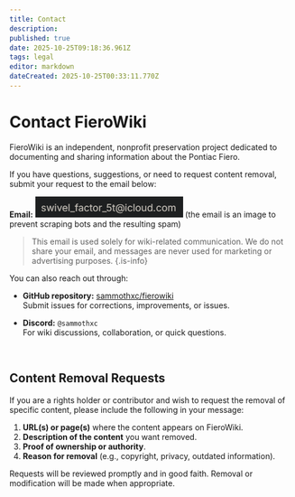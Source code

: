 ```yaml
---
title: Contact
description: 
published: true
date: 2025-10-25T09:18:36.961Z
tags: legal
editor: markdown
dateCreated: 2025-10-25T00:33:11.770Z
---
```


# Contact FieroWiki

FieroWiki is an independent, nonprofit preservation project dedicated to documenting and sharing information about the Pontiac Fiero.

If you have questions, suggestions, or need to request content removal, submit your request to the email below:

**Email:** ![3ma1l.png](assets/3ma1l.png) (the email is an image to prevent scraping bots and the resulting spam)

> This email is used solely for wiki-related communication. We do not share your email, and messages are never used for marketing or advertising purposes.
{.is-info}

You can also reach out through:

- **GitHub repository:** [sammothxc/fierowiki](https://github.com/sammothxc/fierowiki)  
  Submit issues for corrections, improvements, or issues.

- **Discord:** `@sammothxc`  
  For wiki discussions, collaboration, or quick questions.

<br>

## Content Removal Requests

If you are a rights holder or contributor and wish to request the removal of specific content, please include the following in your message:

1. **URL(s) or page(s)** where the content appears on FieroWiki.  
2. **Description of the content** you want removed.  
3. **Proof of ownership or authority**.  
4. **Reason for removal** (e.g., copyright, privacy, outdated information).

Requests will be reviewed promptly and in good faith. Removal or modification will be made when appropriate.
